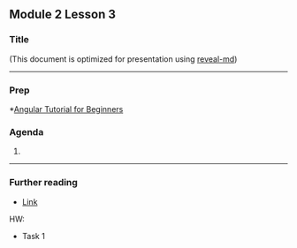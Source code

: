 ## Module 2 Lesson 3
### Title
(This document is optimized for presentation using [reveal-md](https://github.com/webpro/reveal-md))

---

### Prep
*[Angular Tutorial for Beginners](https://www.youtube.com/watch?v=k5E2AVpwsko)

### Agenda
1.

---


### Further reading
* [Link]()

HW:
* Task 1

